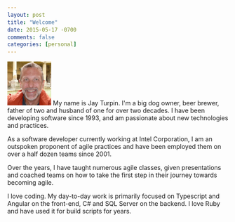 ```yaml
---
layout: post
title: "Welcome"
date: 2015-05-17 -0700
comments: false
categories: [personal]
---
```


<img src="/images/JayTurpin-300x300.jpg" height="100" width="100" class="pull-left"> My name is Jay Turpin. I'm a big dog owner, beer brewer, father of two and husband of one for over two decades. I have been developing software since 1993, and am passionate about new technologies and practices. 

As a software developer currently working at Intel Corporation, I am an outspoken proponent of agile practices and have been employed them on over a half dozen teams since 2001. 

Over the years, I have taught numerous agile classes, given presentations and coached teams on how to take the first step in their journey towards becoming agile.

I love coding. My day-to-day work is primarily focused on Typescript and Angular on the front-end, C# and SQL Server on the backend. I love Ruby and have used it for build scripts for years.
